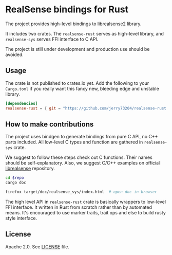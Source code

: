 # RealSense bindings for Rust

The project provides high-level bindings to librealsense2 library.

It includes two crates. The `realsense-rust` serves as high-level library, and `realsense-sys` serves FFI interface to C API.

The project is still under development and production use should be avoided.

## Usage

The crate is not published to crates.io yet. Add the following to your `Cargo.toml` if you really want this fancy new, bleeding edge and unstable library.

```toml
[dependencies]
realsense-rust = { git = "https://github.com/jerry73204/realsense-rust.git" }
```

## How to make contributions

The project uses bindgen to generate bindings from pure C API, no C++ parts included. All low-level C types and function are gathered in `realsense-sys` crate.

We suggest to follow these steps check out C functions. Their names should be self-explanatory. Also, we suggest C/C++ examples on official [librealsense](https://github.com/IntelRealSense/librealsense) repository.

```sh
cd $repo
cargo doc

firefox target/doc/realsense_sys/index.html  # open doc in browser
```

The high level API in `realsense-rust` crate is basically wrappers to low-level FFI interface. It written in Rust from scratch rather than by automated means. It's encouraged to use marker traits, trait ops and else to build rusty style interface.

## License

Apache 2.0. See [LICENSE](LICENSE) file.
